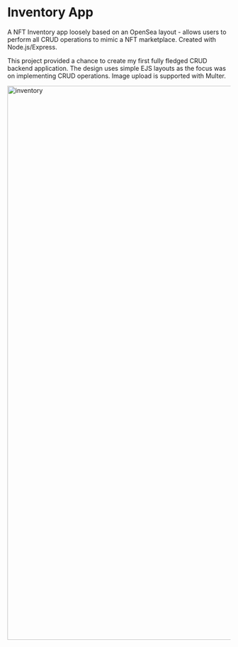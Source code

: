 # Inventory App
A NFT Inventory app loosely based on an OpenSea layout - allows users to perform all CRUD operations to mimic a NFT marketplace. Created with Node.js/Express.

This project provided a chance to create my first fully fledged CRUD backend application. The design uses simple EJS layouts as the focus was on implementing CRUD operations. Image upload is supported with Multer.

<img width="1251" alt="inventory" src="https://user-images.githubusercontent.com/59184832/167118490-803c3227-435f-4793-ba72-714d25a0ecae.png">
